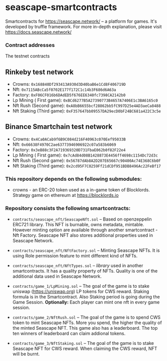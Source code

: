 # seascape-smartcontracts
Smartcontracts for https://seascape.network/ &ndash; a platform for games.
It's developed by truffle framework. For more in-depth explanation, please visit https://docs.seascape.network/

### Contract addresses
The testnet contracts

## Rinkeby test network
 * Crowns:                    ```0x168840Df293413A930d3D40baB6e1Cd8F406719D```
 * Nft:                       ```0x7115ABcCa5f0702E177f172C1c14b3F686d6A63a```
 * Factory:                   ```0xF06CF016b6DAdED5f676EE6340fc7398CA2142b0```
 * Lp Mining ( First game):   ```0xBCd6277B5A27390773B4657A7406E1c3BA6165c0```
 * Nft Rush (Second game):    ```0xA8bB6655bcf28862bb5fC997D25e4AD3aeCa8488```
 * Nft Staking (Third game):  ```0xF357647bb09557DA29ecD0bF24BC681a422C3c5e```
 
 ## Binance Smartchain test network
 * Crowns:                    ```0x4Ca0ACab9f6B9C084d216F40963c070Eef95033B```
 * Nft:                       ```0x66638F4970C2ae63773946906922c07a583b6069```
 * Factory:                   ```0x3eB88c3F2A719369320D731FbaE062b0f82F22e4```
 * Lp Mining ( First game):   ```0x7cAd84d08B1428873E4456ff4698c1154Dc72d3c```
 * Nft Rush (Second game):    ```0x56787dAb8A2D207E65667c90400Ac74E368C6b0F```
 * Nft Staking (Third game):  ```0x2cd95F7C0259Ff21dCDf951BDB8496Ac22FeBf17```

### This repository depends on the following **submodules**:
 * crowns - an ERC-20 token used as a in-game token of Blocklords. Strategy game on ethereum at https://blocklords.io

### Repository consists the following smartcontracts:
 * ```contracts/seascape_nft/SeascapeNft.sol``` &ndash; Based on openzeppelin ERC721 library. This NFT is burnable, owns metadata, mintable. However minting option are available through another smartcontract - Nft Factory. Seascape NFT also stores additional properties used in Seascape Network.
 * ```contracts/seascape_nft/NftFactory.sol``` &ndash; Minting Seascape NFTs. It is using Role permission feature to mint different kind of NFTs.
 * ```contracts/seascape_nft/NftTypes.sol``` &ndash; _library_ used in another smartcontracts. It has a quality property of NFTs. Quality is one of the additional data used in Seascape Network.
 
 * ```contracts/game_1/LpMining.sol``` &ndash; The goal of the game is to stake uniswap (https://uniswap.org) LP tokens for CWS reward. Staking formula is in the Smartcontract. Also Staking period is going during the Game Session. __Optionally:__ Each player can mint one nft in every game session.
 * ```contracts/game_2/NftRush.sol``` &ndash; The goal of the game is to spend CWS token to mint Seascape NFTs. More you spend, the higher the quality of the minted Seascape NFT. This game also has a leaderboard. The top ten winners of leaderboard can claim addional tokens.
 * ```contracts/game_3/NftStaking.sol``` &ndash; The goal of the game is to stake Seascape NFT for CWS reward. When claiming the CWS reward, NFT will be burnt.
